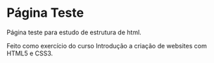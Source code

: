 # Página Teste



Página teste para estudo de estrutura de html.

Feito como exercício do curso Introdução a criação de websites com HTML5 e CSS3.